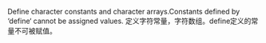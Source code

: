 Define character constants and character arrays.Constants defined by ‘define‘ cannot be assigned values.
定义字符常量，字符数组。define定义的常量不可被赋值。